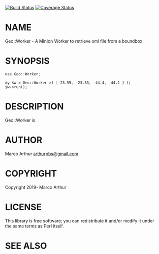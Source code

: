 [![Build Status](https://travis-ci.org/marcoarthur/Geo-Worker.svg?branch=master)](https://travis-ci.org/marcoarthur/Geo-Worker)
[![Coverage Status](https://coveralls.io/repos/marcoarthur/Geo-Worker/badge.svg?branch=master)](https://coveralls.io/r/marcoarthur/Geo-Worker?branch=master)

# NAME

Geo::Worker - A Minion Worker to retrieve xml file from a boundbox

# SYNOPSIS

    use Geo::Worker;

    my $w = Geo::Worker->( [-23.55, -23.33, -44.4, -44.2 ] );
    $w->run();

# DESCRIPTION

Geo::Worker is

# AUTHOR

Marco Arthur <arthurpbs@gmail.com>

# COPYRIGHT

Copyright 2019- Marco Arthur

# LICENSE

This library is free software; you can redistribute it and/or modify
it under the same terms as Perl itself.

# SEE ALSO
